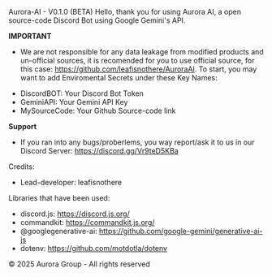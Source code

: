 Aurora-AI - V0.1.0 (BETA)
Hello, thank you for using Aurora AI, a open source-code Discord Bot using Google Gemini's API.

**IMPORTANT**
- We are not responsible for any data leakage from modified products and un-official sources, it is recomended for you to use official source, for this case: https://github.com/leafisnothere/AuroraAI.
To start, you may want to add Enviromental Secrets under these Key Names:

+ DiscordBOT: Your Discord Bot Token
+ GeminiAPI: Your Gemini API Key
+ MySourceCode: Your Github Source-code link

**Support**
- If you ran into any bugs/proberlems, you way report/ask it to us in our Discord Server: https://discord.gg/Vr9teD5KBa

Credits:
+ Lead-developer: leafisnothere

Libraries that have been used:

+ discord.js: https://discord.js.org/
+ commandkit: https://commandkit.js.org/
+ @googlegenerative-ai: https://github.com/google-gemini/generative-ai-js
+ dotenv: https://github.com/motdotla/dotenv

© 2025 Aurora Group - All rights reserved